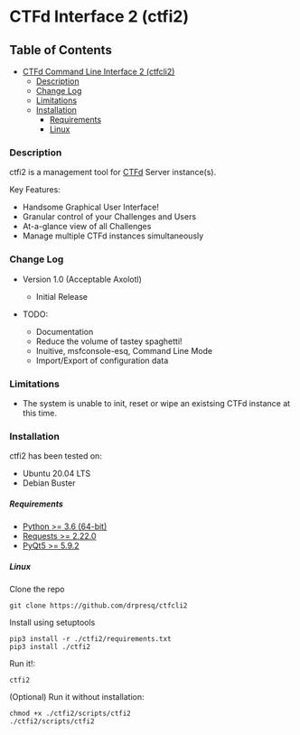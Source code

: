 # CTFd Interface 2 (ctfi2)
## Table of Contents
- [CTFd Command Line Interface 2 (ctfcli2)](#CTFd-Command-Line-Interface-2-ctfcli2)
    - [Description](#description)
    - [Change Log](#change-log)
    - [Limitations](#limitations)
    - [Installation](#installation)
        - [Requirements](#requirements)
        - [Linux](#linux)

### Description
ctfi2 is a management tool for [CTFd](https://github.com/CTFd/CTFd) Server instance(s).

Key Features:
* Handsome Graphical User Interface!
* Granular control of your Challenges and Users
* At-a-glance view of all Challenges
* Manage multiple CTFd instances simultaneously

### Change Log
- Version 1.0 (Acceptable Axolotl)
    - Initial Release

- TODO:
    - Documentation
    - Reduce the volume of tastey spaghetti!
    - Inuitive, msfconsole-esq, Command Line Mode
    - Import/Export of configuration data

### Limitations
* The system is unable to init, reset or wipe an existsing CTFd instance at this time.

### Installation
ctfi2 has been tested on:
* Ubuntu 20.04 LTS
* Debian Buster

##### Requirements
* [Python >= 3.6 (64-bit) ](https://www.python.org/downloads/release/python-360/)
* [Requests >= 2.22.0](https://requests.readthedocs.io/en/master/)
* [PyQt5 >= 5.9.2](https://pypi.org/project/PyQt5/)

##### Linux
Clone the repo 
```  
git clone https://github.com/drpresq/ctfcli2
```
Install using setuptools
```
pip3 install -r ./ctfi2/requirements.txt 
pip3 install ./ctfi2
```

Run it!:
```
ctfi2
```

(Optional) Run it without installation:
```
chmod +x ./ctfi2/scripts/ctfi2
./ctfi2/scripts/ctfi2
```


